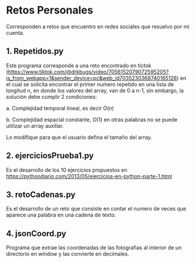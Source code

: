 # Retos Personales
Corresponden a retos que encuentro en redes sociales que resuelvo por mi cuenta.

## __1. Repetidos.py__

Este programa corresponde a una reto encontrado en tictok (https://www.tiktok.com/@drkbugs/video/7056152079072595205?is_from_webapp=1&sender_device=pc&web_id7035230368740165126) en el cual se solicita encontrar el primer numero repetido en una lista de longitud n, en donde los valores del array, van de 0 a n-1, sin embargo, la solución debe cumplir 2 condiciones:

a. Complejidad temporal lineal, es decir O(n)

b. Complejidad espacial constante, O(1) en otras palabras no se puede utilizar un array auxiliar.

Lo modifique para que el usuario defina el tamaño del array.

## __2. ejerciciosPrueba1.py__

Es el desarrollo de los 10 ejercicios propuestos en https://pythondiario.com/2013/05/ejercicios-en-python-parte-1.html

## __3. retoCadenas.py__

Es el desarrollo de un reto que consiste en contar el numero de veces que aparece una palabra en una cadena de texto.

## __4. jsonCoord.py__

Programa que extrae las coordenadas de las fotografias al interior de un directorio en window y las convierte en decimales.


